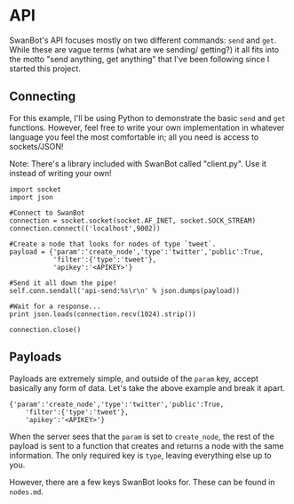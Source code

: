 API
===
SwanBot's API focuses mostly on two different commands: `send`
and `get`. While these are vague terms (what are we sending/
getting?) it all fits into the motto "send anything, get
anything" that I've been following since I started this
project.

Connecting
----------
For this example, I'll be using Python to demonstrate the
basic `send` and `get` functions. However, feel free to write
your own implementation in whatever language you feel the most
comfortable in; all you need is access to sockets/JSON!

Note: There's a library included with SwanBot called
"client.py". Use it instead of writing your own!

    import socket
    import json

    #Connect to SwanBot
    connection = socket.socket(socket.AF_INET, socket.SOCK_STREAM)
    connection.connect(('localhost',9002))

    #Create a node that looks for nodes of type `tweet`.
    payload = {'param':'create_node','type':'twitter','public':True,
               'filter':{'type':'tweet'},
               'apikey':'<APIKEY>'}

    #Send it all down the pipe!
    self.conn.sendall('api-send:%s\r\n' % json.dumps(payload))

    #Wait for a response...
    print json.loads(connection.recv(1024).strip())

    connection.close()

Payloads
--------
Payloads are extremely simple, and outside of the `param` key,
accept basically any form of data. Let's take the above example
and break it apart.

    {'param':'create_node','type':'twitter','public':True,
        'filter':{'type':'tweet'},
        'apikey':'<APIKEY>'}

When the server sees that the `param` is set to `create_node`,
the rest of the payload is sent to a function that creates and
returns a node with the same information. The only required
key is `type`, leaving everything else up to you.

However, there are a few keys SwanBot looks for. These can be
found in `nodes.md`.